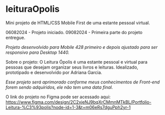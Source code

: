 # leituraOpolis
Mini projeto de HTML/CSS Mobile First de uma estante pessoal virtual.

06082024 - Projeto iniciado.
09082024 - Primeira parte do projeto entregue.

*Projeto desenvolvido para Mobile 428 primeiro e depois ajustado para ser responsivo para Desktop 1440.*

Sobre o projeto:
O Leitura Ópolis é uma estante pessoal e virtual para pessoas que desejam organizar seus livros e leituras.
Idealizado, prototipado e desenvolvido por Adriana Garcia.

*Esse projeto será aprimorado conforme meus conhecimentos de Front-end forem sendo adquiridos, ele não tem uma data final.*

O link do projeto no Figma pode ser acessado aqui:
https://www.figma.com/design/2C2xjeNJ9bqXrCMmnMTkBL/Portfolio-Leitura-%C3%93polis?node-id=1-3&t=m06eRs7dguPph2yr-1

